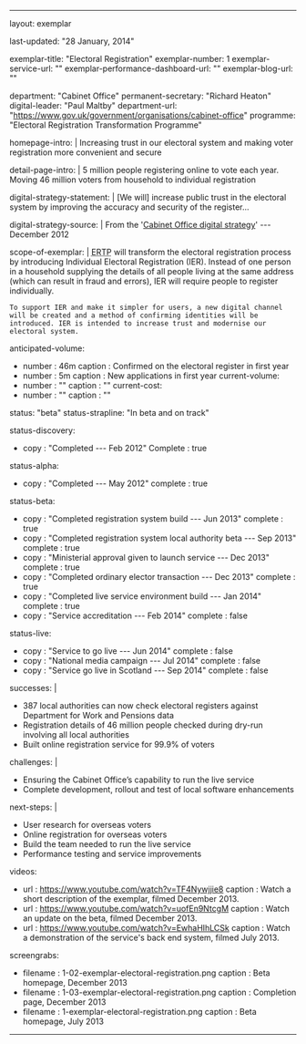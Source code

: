 ---

layout: exemplar

last-updated: "28 January, 2014"

exemplar-title: "Electoral Registration"
exemplar-number: 1
exemplar-service-url: ""
exemplar-performance-dashboard-url: ""
exemplar-blog-url: ""


department: "Cabinet Office"
permanent-secretary: "Richard Heaton"
digital-leader: "Paul Maltby"
department-url: "https://www.gov.uk/government/organisations/cabinet-office"
programme: "Electoral Registration Transformation Programme"


homepage-intro: |
    Increasing trust in our electoral system and making voter registration more convenient and secure

detail-page-intro: |
    5 million people registering online to vote each year. Moving 46 million voters from household to individual registration


digital-strategy-statement: |
    [We will] increase public trust in the electoral system by improving the accuracy and security of the register...
    
digital-strategy-source: |
    From the '[Cabinet Office digital strategy](https://www.gov.uk/government/publications/cabinet-office-digital-strategy)' --- December 2012
    

scope-of-exemplar: |
    <abbr title="Electoral Registration Transformation Programme">ERTP</abbr> will transform the electoral registration process by introducing Individual Electoral Registration (IER). Instead of one person in a household supplying the details of all people living at the same address (which can result in fraud and errors), IER will require people to register individually.
    
    To support IER and make it simpler for users, a new digital channel will be created and a method of confirming identities will be introduced. IER is intended to increase trust and modernise our electoral system.


anticipated-volume:
  - number  : 46m
    caption : Confirmed on the electoral register in first year
  - number  : 5m
    caption : New applications in first year
current-volume:
  - number  : ""
    caption : ""
current-cost:
  - number  : ""
    caption : ""


status: "beta"
status-strapline: "In beta and on track"

status-discovery:
  - copy      : "Completed --- Feb 2012"
    Complete  : true

status-alpha:
  - copy      : "Completed --- May 2012"
    complete  : true

status-beta:
  - copy      : "Completed registration system build --- Jun 2013"
    complete  : true
  - copy      : "Completed registration system local authority beta --- Sep 2013"
    complete  : true
  - copy      : "Ministerial approval given to launch service --- Dec 2013"
    complete  : true
  - copy      : "Completed ordinary elector transaction --- Dec 2013"
    complete  : true
  - copy      : "Completed live service environment build --- Jan 2014"
    complete  : true
  - copy      : "Service accreditation --- Feb 2014"
    complete  : false

status-live:
  - copy      : "Service to go live --- Jun 2014"
    complete  : false
  - copy      : "National media campaign --- Jul 2014"
    complete  : false
  - copy      : "Service go live in Scotland --- Sep 2014"
    complete  : false


successes: |
  - 387 local authorities can now check electoral registers against Department for Work and Pensions data
  - Registration details of 46 million people checked during dry-run involving all local authorities
  - Built online registration service for 99.9% of voters
  
challenges: |
  - Ensuring the Cabinet Office’s capability to run the live service
  - Complete development, rollout and test of local software enhancements
  
next-steps: |
  - User research for overseas voters
  - Online registration for overseas voters
  - Build the team needed to run the live service
  - Performance testing and service improvements
  

videos:
  - url     : https://www.youtube.com/watch?v=TF4Nywjjie8
    caption : Watch a short description of the exemplar, filmed December 2013.
  - url     : https://www.youtube.com/watch?v=uofEn9NtcgM
    caption : Watch an update on the beta, filmed December 2013.
  - url     : https://www.youtube.com/watch?v=EwhaHIhLCSk
    caption : Watch a demonstration of the service's back end system, filmed July 2013.


screengrabs:
  - filename    : 1-02-exemplar-electoral-registration.png
    caption     : Beta homepage, December 2013
  - filename    : 1-03-exemplar-electoral-registration.png
    caption     : Completion page, December 2013
  - filename    : 1-exemplar-electoral-registration.png
    caption     : Beta homepage, July 2013


---